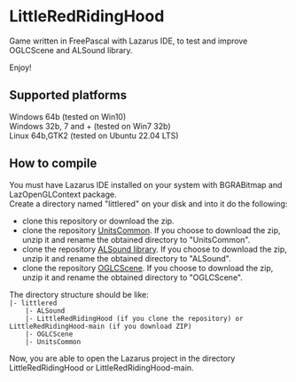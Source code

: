# LittleRedRidingHood
Game written in FreePascal with Lazarus IDE, to test and improve OGLCScene and ALSound library.  
    
Enjoy!  

## Supported platforms
Windows 64b (tested on Win10)  
Windows 32b, 7 and + (tested on Win7 32b)  
Linux 64b,GTK2 (tested on Ubuntu 22.04 LTS)  


## How to compile
You must have Lazarus IDE installed on your system with BGRABitmap and LazOpenGLContext package.  
Create a directory named "littlered" on your disk and into it do the following:
- clone this repository or download the zip.
- clone the repository [UnitsCommon](https://github.com/Lulu04/UnitsCommon). If you choose to download the zip, unzip it and rename the obtained directory to "UnitsCommon".
- clone the repository [ALSound library](https://github.com/Lulu04/ALSound). If you choose to download the zip, unzip it and rename the obtained directory to "ALSound".
- clone the repository [OGLCScene](https://github.com/Lulu04/OGLCScene). If you choose to download the zip, unzip it and rename the obtained directory to "OGLCScene".

The directory structure should be like:  
`|- littlered`  
`    |- ALSound`  
`    |- LittleRedRidingHood (if you clone the repository) or LittleRedRidingHood-main (if you download ZIP)`  
`    |- OGLCScene`  
`    |- UnitsCommon`  
  
Now, you are able to open the Lazarus project in the directory LittleRedRidingHood or LittleRedRidingHood-main.  
